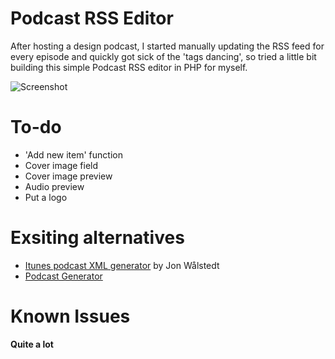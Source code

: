 # Podcast RSS Editor
After hosting a design podcast, I started manually updating the RSS feed for every episode and quickly got sick of the 'tags dancing', so tried a little bit building this simple Podcast RSS editor in PHP for myself.

![Screenshot](https://raw.githubusercontent.com/JJYing/Podcast-RSS-Editor/master/screenshot.jpg)

# To-do
- 'Add new item' function
- Cover image field
- Cover image preview
- Audio preview
- Put a logo

# Exsiting alternatives
- [Itunes podcast XML generator](http://codepen.io/jon-walstedt/pen/jsIup) by Jon Wålstedt
- [Podcast Generator](http://www.podcastgenerator.net/)

# Known Issues
**Quite a lot**
